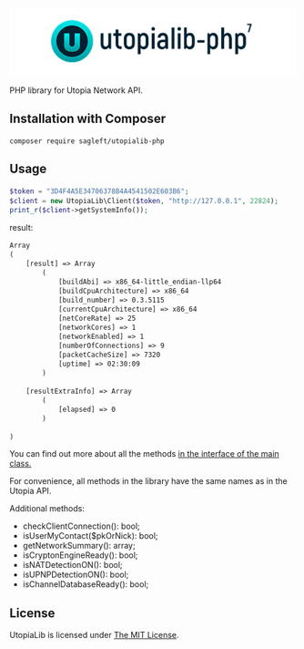 
![logo](https://github.com/Sagleft/utopialib-php/raw/master/img/logo.png)

PHP library for Utopia Network API.

Installation with Composer
--------------------------

```shell
composer require sagleft/utopialib-php
```

Usage
-----

```php
$token = "3D4F4A5E34706378B4A4541502E603B6";
$client = new UtopiaLib\Client($token, "http://127.0.0.1", 22824);
print_r($client->getSystemInfo());
```

result:

```
Array
(
    [result] => Array
        (
            [buildAbi] => x86_64-little_endian-llp64
            [buildCpuArchitecture] => x86_64
            [build_number] => 0.3.5115
            [currentCpuArchitecture] => x86_64
            [netCoreRate] => 25
            [networkCores] => 1
            [networkEnabled] => 1
            [numberOfConnections] => 9
            [packetCacheSize] => 7320
            [uptime] => 02:30:09
        )

    [resultExtraInfo] => Array
        (
            [elapsed] => 0
        )

)
```

You can find out more about all the methods [in the interface of the main class.](src/ClientInterface.php)

For convenience, all methods in the library have the same names as in the Utopia API.

Additional methods:
* checkClientConnection(): bool;
* isUserMyContact($pkOrNick): bool;
* getNetworkSummary(): array;
* isCryptonEngineReady(): bool;
* isNATDetectionON(): bool;
* isUPNPDetectionON(): bool;
* isChannelDatabaseReady(): bool;

License
-------

UtopiaLib is licensed under [The MIT License](LICENSE).

